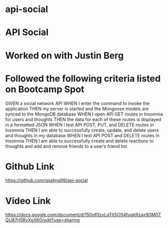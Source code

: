 # api-social

# API Social

# Worked on with Justin Berg 

# Followed the following criteria listed on Bootcamp Spot

GIVEN a social network API
WHEN I enter the command to invoke the application
THEN my server is started and the Mongoose models are synced to the MongoDB database
WHEN I open API GET routes in Insomnia for users and thoughts
THEN the data for each of these routes is displayed in a formatted JSON
WHEN I test API POST, PUT, and DELETE routes in Insomnia
THEN I am able to successfully create, update, and delete users and thoughts in my database
WHEN I test API POST and DELETE routes in Insomnia
THEN I am able to successfully create and delete reactions to thoughts and add and remove friends to a user’s friend list

# Github Link

https://github.com/gsalma99/api-social

# Video Link 

https://docs.google.com/document/d/150qf0zvLqTlt5O54fugkRzax9DM0TQU87rI0RvXgX60/edit?usp=sharing






